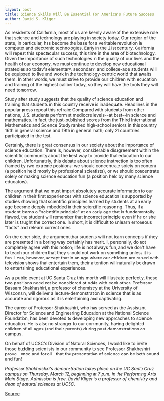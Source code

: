 ```yaml
---
layout: post
title: Science Skills Will Be Essential For America's Future Success
author: David S. Kliger
---
```


As residents of California, most of us are keenly aware of the extensive role that science and technology are playing in society today. Our region of the state, in particular, has become the base for a veritable revolution in computer and electronic technologies. Early in the 21st century, California will repeat this spectacular success, this time in the area of biotechnology. Given the importance of such technologies in the quality of our lives and the health of our economy, we must continue to develop new educational strategies so today's elementary, secondary, and college-age students will be equipped to live and work in the technology-centric world that awaits them. In other words, we must strive to provide our children with education and training of the highest caliber today, so they will have the tools they will need tomorrow.

Study after study suggests that the quality of science education and training that students in this country receive is inadequate. Headlines in the popular press repeat this refrain: Compared with students from other nations, U.S. students perform at mediocre levels--at best--in science and mathematics. In fact, the just-published scores from the Third International Mathematics and Science Study ranked high-school seniors in this country 16th in general science and 19th in general math; only 21 countries participated in the test.

Certainly, there is great consensus in our society about the importance of science education. There is, however, considerable disagreement within the scientific community about the best way to provide that education to our children. Unfortunately, this debate about science instruction is too often framed by two extreme positions: we should concentrate solely on content (a position held mostly by professional scientists), or we should concentrate solely on making science education fun (a position held by many science educators).

The argument that we must impart absolutely accurate information to our children in their first experiences with science education is supported by studies showing that scientific principles learned by students at an early age become deeply imbedded in their scientific reasoning. Thus, if a student learns a "scientific principle" at an early age that is fundamentally flawed, the student will remember that incorrect principle even if he or she later is taught the correct one. In short, it is difficult to unlearn erroneous "facts" and relearn correct ones.

On the other side, the argument that students will not learn concepts if they are presented in a boring way certainly has merit. I, personally, do not completely agree with this notion; life is not always fun, and we don't have to teach our children that they should not work on something unless it is fun. I can, however, accept that in an age where our children are raised with television shows that entertain them, their attention will naturally be drawn to entertaining educational experiences.

As a public event at UC Santa Cruz this month will illustrate perfectly, these two positions need not be considered at odds with each other. Professor Bassam Shakhashiri, a professor of chemistry at the University of Wisconsin, will deliver a lecture-demonstration in science that is as accurate and rigorous as it is entertaining and captivating.

The career of Professor Shakhashiri, who has served as the Assistant Director for Science and Engineering Education at the National Science Foundation, has been devoted to developing new approaches to science education. He is also no stranger to our community, having delighted children of all ages (and their parents) during past demonstrations on campus.

On behalf of UCSC's Division of Natural Sciences, I would like to invite those budding scientists in our community to see Professor Shakhashiri prove--once and for all--that the presentation of science can be both sound and fun!

_Professor Shakhashiri's demonstration takes place on the UC Santa Cruz campus on Thursday, March 12, beginning at 7 p.m. in the Performing Arts Main Stage. Admission is free. David Kliger is a professor of chemistry and dean of natural sciences at UCSC._

[Source](http://www1.ucsc.edu/oncampus/currents/97-98/03-02/kliger.htm "Permalink to Science skills will be essential: 03-02-98")
